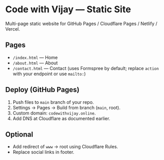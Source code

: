 # Code with Vijay — Static Site
Multi-page static website for GitHub Pages / Cloudflare Pages / Netlify / Vercel.

## Pages
- `/index.html` — Home
- `/about.html` — About
- `/contact.html` — Contact (uses Formspree by default; replace `action` with your endpoint or use `mailto:`)

## Deploy (GitHub Pages)
1. Push files to `main` branch of your repo.
2. Settings → Pages → Build from branch (`main`, root).
3. Custom domain: `codewithvijay.online`.
4. Add DNS at Cloudflare as documented earlier.

## Optional
- Add redirect of `www` → root using Cloudflare Rules.
- Replace social links in footer.
